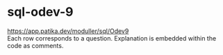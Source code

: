# sql-odev-9
https://app.patika.dev/moduller/sql/Odev9 <br>
Each row corresponds to a question. Explanation is embedded within the code as comments.
